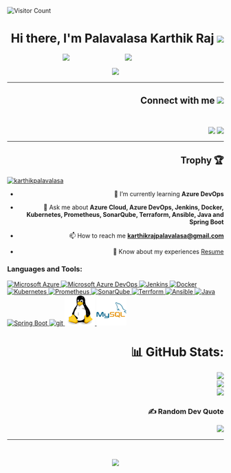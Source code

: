 
![Visitor Count](https://profile-counter.glitch.me/karthikpalavalasa/count.svg)
<div style="text-align: right">


# Hi there, I'm Palavalasa Karthik Raj <img src="https://media.giphy.com/media/12oufCB0MyZ1Go/giphy.gif" width="50">
<img align='right' src="https://i.giphy.com/media/v1.Y2lkPTc5MGI3NjExZWpiNGd4czE5djl1NGdwNGhza2xzNnN0MmFvYWlzbGNiMnV0dGpsZyZlcD12MV9pbnRlcm5hbF9naWZfYnlfaWQmY3Q9Zw/bGgsc5mWoryfgKBx1u/giphy.gif" width="230">


<p align="center">
<img src="https://readme-typing-svg.herokuapp.com?font=monospace&color=00ffd2&size=25&center=true&vCenter=true&lines=A+Passionate+Learner!;Azure+cloud+Enthusiast;I+Like+To+Tinker">
</p>

<p align="center"><img src="https://img.shields.io/github/followers/karthikpalavalasa.svg?style=social&label=Follow&maxAge=2592000"></p>


----
## Connect with me <img src="https://media.giphy.com/media/LnQjpWaON8nhr21vNW/giphy.gif" width="60">
<br>

<a href="https://www.linkedin.com/in/palavalasa-karthik-raj-b60378289/"><img src="https://img.shields.io/badge/LinkedIn-0077B5?style=for-the-badge&logo=linkedin&logoColor=white"></a>
<a href="mailto:karthikrajpalavalasa@gmail.com"><img src="https://img.shields.io/badge/Gmail-D14836?style=for-the-badge&logo=gmail&logoColor=white"></a>


----

## Trophy 🏆  
<p align="left"> <a href="https://github.com/ryo-ma/github-profile-trophy"><img src="https://github-profile-trophy.vercel.app/?username=karthikpalavalasa" alt="karthikpalavalasa" /></a> </p>

- 🌱 I’m currently learning **Azure DevOps**

- 💬 Ask me about **Azure Cloud, Azure DevOps, Jenkins, Docker, Kubernetes,  Prometheus, SonarQube, Terraform,
Ansible,  Java and Spring Boot**

- 📫 How to reach me **karthikrajpalavalasa@gmail.com**

- 📄 Know about my experiences [Resume](https://drive.google.com/file/d/1D-vtGNZ0odVwSfIQIGFYOsAeCKiGkd8S/view?usp=sharing)



<h3 align="left">Languages and Tools:</h3>
<p align="left" ><a href="https://azure.microsoft.com/en-in/free/search/?ef_id=_k_Cj0KCQjwo8S3BhDeARIsAFRmkOPN3UZOLaI65hjA0YBMIdu5tmZak1yhv59ZGgw__dovdrg9TpH0UAsaAvOAEALw_wcB_k_&OCID=AIDcmmf1elj9v5_SEM__k_Cj0KCQjwo8S3BhDeARIsAFRmkOPN3UZOLaI65hjA0YBMIdu5tmZak1yhv59ZGgw__dovdrg9TpH0UAsaAvOAEALw_wcB_k_&gad_source=1&gclid=Cj0KCQjwo8S3BhDeARIsAFRmkOPN3UZOLaI65hjA0YBMIdu5tmZak1yhv59ZGgw__dovdrg9TpH0UAsaAvOAEALw_wcB" target="_blank" rel="noreferrer"> <img src="https://upload.wikimedia.org/wikipedia/commons/thumb/f/fa/Microsoft_Azure.svg/800px-Microsoft_Azure.svg.png" alt="Microsoft Azure" width="70" height="70"/> </a><a href="https://azure.microsoft.com/en-in/products/devops" target="_blank" rel="noreferrer"> <img src="https://www.techsoup.net.nz/sites/default/files/styles/st_product_single_450x280/public/prod-microsoft-azure-devops-server.png?itok=4zCUir3x" alt="Microsoft Azure DevOps" width="70" height="70"/> </a><a href="https://www.jenkins.io/" target="_blank" rel="noreferrer"> <img src="https://www.jenkins.io/images/logos/jenkins/jenkins.png" alt="Jenkins" width="70" height="70"/> </a><a href="https://www.docker.com/" target="_blank" rel="noreferrer"> <img src="https://upload.wikimedia.org/wikipedia/en/thumb/f/f4/Docker_logo.svg/2880px-Docker_logo.svg.png" alt="Docker" width="70" height="70"/> </a><a href="https://kubernetes.io/" target="_blank" rel="noreferrer"> <img src="https://upload.wikimedia.org/wikipedia/commons/3/39/Kubernetes_logo_without_workmark.svg" alt="Kubernetes" width="70" height="70"/> </a><a href="https://prometheus.io/" target="_blank" rel="noreferrer"> <img src="https://upload.wikimedia.org/wikipedia/commons/thumb/3/38/Prometheus_software_logo.svg/1200px-Prometheus_software_logo.svg.png" alt="Prometheus" width="70" height="70"/> </a><a href="https://en.wikipedia.org/wiki/SonarQube" target="_blank" rel="noreferrer"> <img src="https://cloudsbaba.com/wp-content/uploads/2021/02/13_file.png" alt="SonarQube" width="70" height="70"/> </a><a href="https://www.terraform.io/" target="_blank" rel="noreferrer"> <img src="https://static-00.iconduck.com/assets.00/terraform-icon-1803x2048-hodrzd3t.png" alt="Terrform" width="70" height="70"/> </a><a href="https://www.ansible.com/" target="_blank" rel="noreferrer"> <img src="https://cdn.prod.website-files.com/610bb663a35dd3364ddbf08c/630899741684b330c2e6829a_infrastructure-ansible-heasder-min.png" alt="Ansible" width="70" height="70"/> </a><a href="https://www.java.com/en/" target="_blank" rel="noreferrer"> <img src="https://upload.wikimedia.org/wikipedia/en/3/30/Java_programming_language_logo.svg" alt="Java" width="40" height="40"/> </a><a href="https://spring.io/projects/spring-boot" target="_blank" rel="noreferrer"> <img src="https://www.yessinfotech.com/wp-content/uploads/2019/11/spring-boot-logo.png" alt="Spring Boot" width="70" height="70"/> </a><a href="https://git-scm.com/" target="_blank" rel="noreferrer"> <img src="https://www.vectorlogo.zone/logos/git-scm/git-scm-icon.svg" alt="git" width="70" height="70"/> </a><a href="https://www.linux.org/" target="_blank" rel="noreferrer"> <img src="https://raw.githubusercontent.com/devicons/devicon/master/icons/linux/linux-original.svg" alt="linux" width="70" height="70"/> </a><a href="https://www.mysql.com/" target="_blank" rel="noreferrer"> <img src="https://raw.githubusercontent.com/devicons/devicon/master/icons/mysql/mysql-original-wordmark.svg" alt="mysql" width="70" height="70"/> </a></p>

# 📊 GitHub Stats:
![](https://github-readme-stats.vercel.app/api?username=karthikpalavalasa&theme=dark&hide_border=false&include_all_commits=false&count_private=false)<br/>
![](https://github-readme-streak-stats.herokuapp.com/?user=karthikpalavalasa&theme=dark&hide_border=false)<br/>
![](https://github-readme-stats.vercel.app/api/top-langs/?username=karthikpalavalasa&theme=dark&hide_border=false&include_all_commits=false&count_private=false&layout=compact)

### ✍️ Random Dev Quote
![](https://quotes-github-readme.vercel.app/api?type=horizontal&theme=radical)

----


<br>



<p align="center"><img src="https://i.ibb.co/0MZzJ2d/download.png" border="0"></p>
